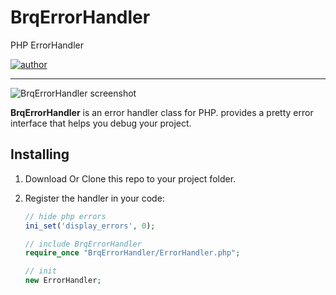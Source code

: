 # BrqErrorHandler
PHP ErrorHandler

[![author](https://img.shields.io/badge/author-brqnet.com-green)](http://brqnet.com/)


-----

![BrqErrorHandler screenshot](https://i.imgur.com/jcNI2YP.png)


**BrqErrorHandler** is an error handler class for PHP. 
provides a pretty
error interface that helps you debug your project.

## Installing

1. Download Or Clone this repo to your project folder.

1. Register the handler in your code:

    ```php
    // hide php errors
    ini_set('display_errors', 0);

    // include BrqErrorHandler
    require_once "BrqErrorHandler/ErrorHandler.php";

    // init
    new ErrorHandler;
    ```
